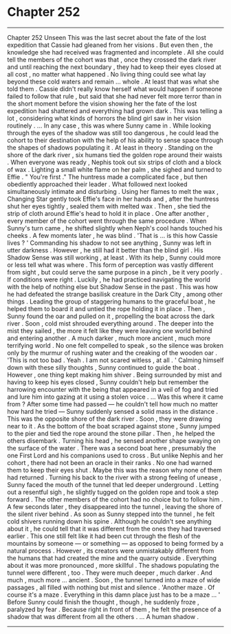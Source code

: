 
# Chapter 252


---

Chapter 252 Unseen
This was the last secret about the fate of the lost expedition that Cassie had gleaned from her visions . But even then , the knowledge she had received was fragmented and incomplete .
All she could tell the members of the cohort was that , once they crossed the dark river and until reaching the next boundary , they had to keep their eyes closed at all cost , no matter what happened . No living thing could see what lay beyond these cold waters and remain ... whole .
At least that was what she told them .
Cassie didn't really know herself what would happen if someone failed to follow that rule , but said that she had never felt more terror than in the short moment before the vision showing her the fate of the lost expedition had shattered and everything had grown dark .
This was telling a lot , considering what kinds of horrors the blind girl saw in her vision routinely .
… In any case , this was where Sunny came in .
While looking through the eyes of the shadow was still too dangerous , he could lead the cohort to their destination with the help of his ability to sense space through the shapes of shadows populating it .
At least in theory .
Standing on the shore of the dark river , six humans tied the golden rope around their waists . When everyone was ready , Nephis took out six strips of cloth and a block of wax . Lighting a small white flame on her palm , she sighed and turned to Effie .
" You're first ."
The huntress made a complicated face , but then obediently approached their leader .
What followed next looked simultaneously intimate and disturbing . Using her flames to melt the wax , Changing Star gently took Effie's face in her hands and , after the huntress shut her eyes tightly , sealed them with melted wax . Then , she tied the strip of cloth around Effie's head to hold it in place .
One after another , every member of the cohort went through the same procedure . When Sunny's turn came , he shifted slightly when Neph's cool hands touched his cheeks .
A few moments later , he was blind .
'That is … is this how Cassie lives ? '
Commanding his shadow to not see anything , Sunny was left in utter darkness . However , he still had it better than the blind girl . His Shadow Sense was still working , at least .
With its help , Sunny could more or less tell what was where . This form of perception was vastly different from sight , but could serve the same purpose in a pinch , be it very poorly . If conditions were right .
Luckily , he had practiced navigating the world with the help of nothing else but Shadow Sense in the past . This was how he had defeated the strange basilisk creature in the Dark City , among other things .
Leading the group of staggering humans to the graceful boat , he helped them to board it and untied the rope holding it in place . Then , Sunny found the oar and pulled on it , propelling the boat across the dark river .
Soon , cold mist shrouded everything around .
The deeper into the mist they sailed , the more it felt like they were leaving one world behind and entering another .
A much darker , much more ancient , much more terrifying world .
No one felt compelled to speak , so the silence was broken only by the murmur of rushing water and the creaking of the wooden oar .
'This is not too bad . Yeah . I am not scared witless , at all . '
Calming himself down with these silly thoughts , Sunny continued to guide the boat .
However , one thing kept making him shiver .
Being surrounded by mist and having to keep his eyes closed , Sunny couldn't help but remember the harrowing encounter with the being that appeared in a veil of fog and tried and lure him into gazing at it using a stolen voice .
… Was this where it came from ?
After some time had passed — he couldn't tell how much no matter how hard he tried — Sunny suddenly sensed a solid mass in the distance . This was the opposite shore of the dark river .
Soon , they were drawing near to it .
As the bottom of the boat scraped against stone , Sunny jumped to the pier and tied the rope around the stone pillar . Then , he helped the others disembark .
Turning his head , he sensed another shape swaying on the surface of the water . There was a second boat here , presumably the one First Lord and his companions used to cross .
But unlike Nephis and her cohort , there had not been an oracle in their ranks . No one had warned them to keep their eyes shut .
Maybe this was the reason why none of them had returned .
Turning his back to the river with a strong feeling of unease , Sunny faced the mouth of the tunnel that led deeper underground . Letting out a resentful sigh , he slightly tugged on the golden rope and took a step forward .
The other members of the cohort had no choice but to follow him .
A few seconds later , they disappeared into the tunnel , leaving the shore of the silent river behind .
As soon as Sunny stepped into the tunnel , he felt cold shivers running down his spine . Although he couldn't see anything about it , he could tell that it was different from the ones they had traversed earlier .
This one still felt like it had been cut through the flesh of the mountains by someone — or something — as opposed to being formed by a natural process . However , its creators were unmistakably different from the humans that had created the mine and the quarry outside .
Everything about it was more pronounced , more skillful . The shadows populating the tunnel were different , too .
They were much deeper , much darker . And much , much more … ancient .
Soon , the tunnel turned into a maze of wide passages , all filled with nothing but mist and silence .
'Another maze . Of course it's a maze . Everything in this damn place just has to be a maze … '
Before Sunny could finish the thought , though , he suddenly froze , paralyzed by fear .
Because right in front of them , he felt the presence of a shadow that was different from all the others .
… A human shadow .

---

